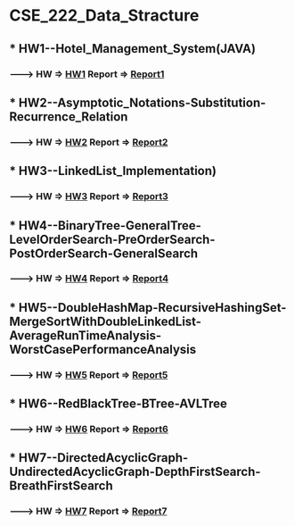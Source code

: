 # CSE_222_Data_Stracture
## * HW1--Hotel_Management_System(JAVA) 
### ---> HW => [HW1](../master/HW1--Hotel_Management_System(JAVA)/cse222-hw1.pdf)   Report => [Report1](../master/HW1--Hotel_Management_System(JAVA)/report.pdf)
## * HW2--Asymptotic_Notations-Substitution-Recurrence_Relation
### ---> HW => [HW2](../master/HW2--Asymptotic_Notations-Substitution-Recurrence_Relation/CSE222-HW2.pdf)  Report => [Report2](../master/HW2--Asymptotic_Notations-Substitution-Recurrence_Relation/HW2_Rapor.pdf)
## * HW3--LinkedList_Implementation) 
### ---> HW => [HW3](../master/HW3--LinkedList_Implementation/CSE222_HW3.pdf)   Report => [Report3](../master/HW3--LinkedList_Implementation/report.pdf)
## * HW4--BinaryTree-GeneralTree-LevelOrderSearch-PreOrderSearch-PostOrderSearch-GeneralSearch 
### ---> HW => [HW4](../master/HW4--BinaryTree-GeneralTree-LevelOrderSearch-PreOrderSearch-PostOrderSearch-GeneralSearch/CSE222_HW4.pdf)   Report => [Report4](../master/HW4--BinaryTree-GeneralTree-LevelOrderSearch-PreOrderSearch-PostOrderSearch-GeneralSearch/Report.pdf)
## * HW5--DoubleHashMap-RecursiveHashingSet-MergeSortWithDoubleLinkedList-AverageRunTimeAnalysis-WorstCasePerformanceAnalysis
### ---> HW => [HW5](../master/HW5--DoubleHashMap-RecursiveHashingSet-MergeSortWithDoubleLinkedList-AverageRunTimeAnalysis-WorstCasePerformanceAnalysis/cse222-hw5.pdf)   Report => [Report5](../master/HW5--DoubleHashMap-RecursiveHashingSet-MergeSortWithDoubleLinkedList-AverageRunTimeAnalysis-WorstCasePerformanceAnalysis/Report.pdf)
## * HW6--RedBlackTree-BTree-AVLTree
### ---> HW => [HW6](../master/HW6--RedBlackTree-BTree-AVLTree/hw6.pdf)   Report => [Report6](../master/HW6--RedBlackTree-BTree-AVLTree/Report.pdf)
## * HW7--DirectedAcyclicGraph-UndirectedAcyclicGraph-DepthFirstSearch-BreathFirstSearch 
### ---> HW => [HW7](../master/HW7--DirectedAcyclicGraph-UndirectedAcyclicGraph-DepthFirstSearch-BreathFirstSearch/HW07.pdf)   Report => [Report7](../master/HW7--DirectedAcyclicGraph-UndirectedAcyclicGraph-DepthFirstSearch-BreathFirstSearch/Report.pdf)
